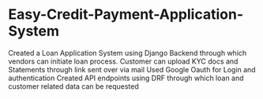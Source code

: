 # Easy-Credit-Payment-Application-System

Created a Loan Application System using Django Backend through which vendors can initiate loan process.
Customer can upload KYC docs and Statements through link sent over via mail
Used Google Oauth for Login and authentication
Created API endpoints using DRF through which loan and customer related data can be requested
